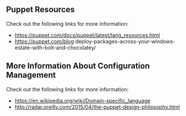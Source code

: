 ## Puppet Resources
Check out the following links for more information:

- https://puppet.com/docs/puppet/latest/lang_resources.html
- https://puppet.com/blog deploy-packages-across-your-windows-estate-with-bolt-and-chocolatey/

## More Information About Configuration Management
Check out the following links for more information:

- https://en.wikipedia.org/wiki/Domain-specific_language
- http://radar.oreilly.com/2015/04/the-puppet-design-philosophy.html

